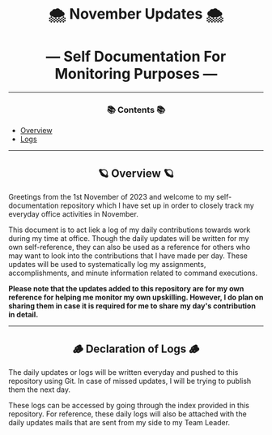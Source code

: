 <div align="center">
  
# 🌨️ November Updates 🌨️    
# — Self Documentation For Monitoring Purposes —    

_____________________________________________________________________________________                        

### 📚 Contents 📚
</div>

- [Overview](#overview)
- [Logs](#logs)
_____________________________________________________________________________________      

<div align="center">
   
## 🪐 **Overview** 🪐 
</div>


Greetings from the 1st November of 2023 and welcome to my self-documentation repository which I have set up in order to closely track my everyday office activities in November. 

This document is to act liek a log of my daily contributions towards work during my time at office. Though the daily updates will be written for my own self-reference, they can also be used as a reference for others who may want to look into the contributions that I have made per day. These updates will be used to systematically log my assignments, accomplishments, and minute information related to command executions. 

**Please note that the updates added to this repository are for my own reference for helping me monitor my own upskilling. However, I do plan on sharing them in case it is required for me to share my day's contribution in detail.**
_____________________________________________________________________________________   

<div align="center">

## 🪵 **Declaration of Logs** 🪵 
</div>

The daily updates or logs will be written everyday and pushed to this repository using Git. In case of missed updates, I will be trying to publish them the next day. 

These logs can be accessed by going through the index provided in this repository. For reference, these daily logs will also be attached with the daily updates mails that are sent from my side to my Team Leader.
